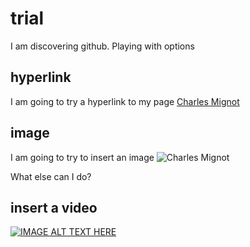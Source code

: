 # trial

I am discovering github. Playing with options

## hyperlink
I am going to try a hyperlink to my page [Charles Mignot](https://liberalarts.tulane.edu/french-italian/people/faculty-staff/charles-mignot)

## image
I am going to try to insert an image ![Charles Mignot](https://liberalarts.tulane.edu/sites/default/files/styles/portrait_mid/public/cmignot8x6.jpg.webp?itok=mGVA1zuy)

What else can I do? 

## insert a video

[![IMAGE ALT TEXT HERE](http://img.youtube.com/vi/YOUTUBE_VIDEO_ID_HERE/0.jpg)](http://www.youtube.com/watch?v=YOUTUBE_VIDEO_ID_HERE)

